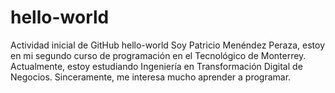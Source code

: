 # hello-world
Actividad inicial de GitHub hello-world
Soy Patricio Menéndez Peraza, estoy en mi segundo curso de programación en el Tecnológico de Monterrey. Actualmente, estoy estudiando Ingeniería en Transformación Digital de Negocios. Sinceramente, me interesa mucho aprender a programar.
